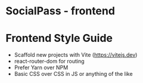 # SocialPass - frontend

# Frontend Style Guide
- Scaffold new projects with Vite (https://vitejs.dev)
- react-router-dom for routing
- Prefer Yarn over NPM
- Basic CSS over CSS in JS or anything of the like

